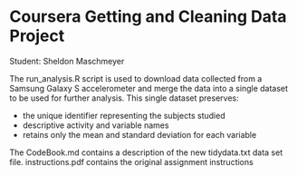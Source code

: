 # Coursera Getting and Cleaning Data Project
Student: Sheldon Maschmeyer

The run_analysis.R script is used to download data collected from a Samsung Galaxy S accelerometer and merge the data into a single dataset to be used for further analysis. 
This single dataset preserves: 
* the unique identifier representing the subjects studied 
* descriptive activity and variable names 
* retains only the mean and standard deviation for each variable

The CodeBook.md contains a description of the new tidydata.txt data set file. 
instructions.pdf contains the original assignment instructions
